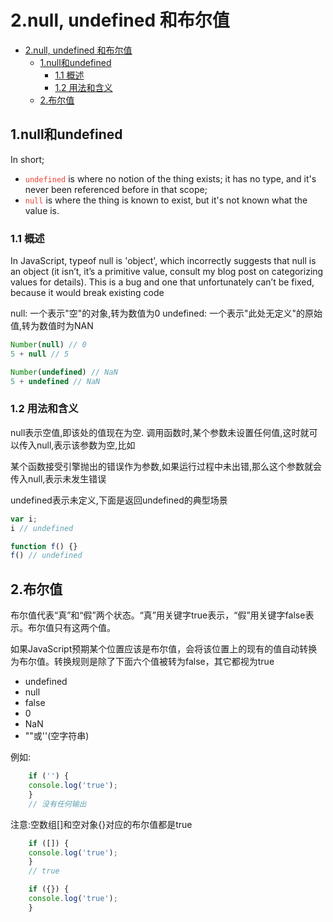 # 2.null, undefined 和布尔值

- [2.null, undefined 和布尔值](#2null-undefined-和布尔值)
  - [1.null和undefined](#1null和undefined)
    - [1.1 概述](#11-概述)
    - [1.2 用法和含义](#12-用法和含义)
  - [2.布尔值](#2布尔值)

## 1.null和undefined

In short;

- <code style="color:#ea4335">undefined</code> is where no notion of the thing exists; it has no type, and it's never been referenced before in that scope; 
- <code style="color:#ea4335">null</code> is where the thing is known to exist, but it's not known what the value is.

### 1.1 概述

In JavaScript, typeof null is 'object', which incorrectly suggests that null is an object (it isn’t, it’s a primitive value, consult my blog post on categorizing values for details). This is a bug and one that unfortunately can’t be fixed, because it would break existing code

null: 一个表示"空"的对象,转为数值为0
undefined: 一个表示"此处无定义"的原始值,转为数值时为NAN

```javaScript
Number(null) // 0
5 + null // 5

Number(undefined) // NaN
5 + undefined // NaN
```

### 1.2 用法和含义

null表示空值,即该处的值现在为空.
调用函数时,某个参数未设置任何值,这时就可以传入null,表示该参数为空,比如

某个函数接受引擎抛出的错误作为参数,如果运行过程中未出错,那么这个参数就会传入null,表示未发生错误

undefined表示未定义,下面是返回undefined的典型场景

```javaScript
var i;
i // undefined

function f() {}
f() // undefined
```

## 2.布尔值

布尔值代表“真”和“假”两个状态。“真”用关键字true表示，“假”用关键字false表示。布尔值只有这两个值。

如果JavaScript预期某个位置应该是布尔值，会将该位置上的现有的值自动转换为布尔值。转换规则是除了下面六个值被转为false，其它都视为true

- undefined
- null
- false
- 0
- NaN
- ""或''(空字符串)

例如:

```javaScript
    if ('') {
    console.log('true');
    }
    // 没有任何输出
```

注意:空数组[]和空对象{}对应的布尔值都是true

```javaScript
    if ([]) {
    console.log('true');
    }
    // true

    if ({}) {
    console.log('true');
    }
```
